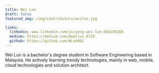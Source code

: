 ```yaml
---
title: Wei Lun
draft: false
featured_img: /img/contributors/weilun.jpg

links:
  linkedin: www.linkedin.com/in/yong-wei-lun-b84a58168
  medium: https://medium.com/@weilun_6735
  github: https://github.com/WLun001
---
```


Wei Lun is a bachelor's degree student in Software Engineering based in Malaysia. He actively learning trendy technologies, mainly in web, mobile, cloud technologies and solution architect.
